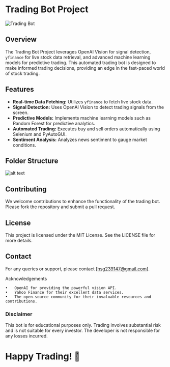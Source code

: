 # Trading Bot Project

![Trading Bot](https://your-image-link-here)

## Overview

The Trading Bot Project leverages OpenAI Vision for signal detection, `yfinance` for live stock data retrieval, and advanced machine learning models for predictive trading. This automated trading bot is designed to make informed trading decisions, providing an edge in the fast-paced world of stock trading.

## Features

- **Real-time Data Fetching:** Utilizes `yfinance` to fetch live stock data.
- **Signal Detection:** Uses OpenAI Vision to detect trading signals from the screen.
- **Predictive Models:** Implements machine learning models such as Random Forest for predictive analytics.
- **Automated Trading:** Executes buy and sell orders automatically using Selenium and PyAutoGUI.
- **Sentiment Analysis:** Analyzes news sentiment to gauge market conditions.

## Folder Structure

![alt text](<Screenshot 2024-05-29 at 8.33.49 PM.png>)

## Contributing

We welcome contributions to enhance the functionality of the trading bot. Please fork the repository and submit a pull request.

## License

This project is licensed under the MIT License. See the LICENSE file for more details.

## Contact

For any queries or support, please contact [hsg239147@gmail.com].

Acknowledgements

	•	OpenAI for providing the powerful vision API.
	•	Yahoo Finance for their excellent data services.
	•	The open-source community for their invaluable resources and contributions.

### Disclaimer

This bot is for educational purposes only. Trading involves substantial risk and is not suitable for every investor. The developer is not responsible for any losses incurred.

# Happy Trading! 🚀